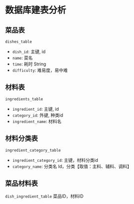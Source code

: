 # 数据库建表分析

## 菜品表
`dishes_table`
- `dish_id`: 主键, id
- `name`: 菜名
- `time`: 耗时 String
- `difficulty`: 难易度，易中难

## 材料表
`ingredients_table`
- `ingredient_id`: 主键, id
- `category_id`: 外键, 种类id
- `ingredient_name`: 材料名

## 材料分类表
`ingredient_category_table`
- `ingredient_category_id`: 主键，材料分类id
- `category_name`: 分类名
Id，分类【取值：主料、辅料、调料】

## 菜品材料表
`dish_ingredient_table`
菜品ID，材料ID
